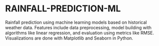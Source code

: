 # RAINFALL-PREDICTION-ML
Rainfall prediction using machine learning models based on historical weather data. Features include data preprocessing, model building with algorithms like linear regression, and evaluation using metrics like RMSE. Visualizations are done with Matplotlib and Seaborn in Python.
